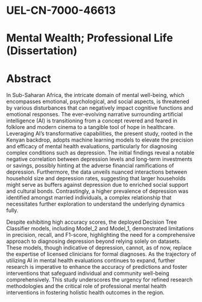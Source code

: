 # UEL-CN-7000-46613
# Mental Wealth; Professional Life (Dissertation)

# Abstract
 In Sub-Saharan Africa, the intricate domain of mental well-being, which encompasses emotional, psychological, and social aspects, is threatened by various disturbances that can negatively impact cognitive functions and emotional responses. The ever-evolving narrative surrounding artificial intelligence (AI) is transitioning from a concept revered and feared in folklore and modern cinema to a tangible tool of hope in healthcare. Leveraging AI’s transformative capabilities, the present study, rooted in the Kenyan backdrop, adopts machine learning models to elevate the precision and efficacy of mental health evaluations, particularly for diagnosing complex conditions such as depression. The initial findings reveal a notable negative correlation between depression levels and long-term investments or savings, possibly hinting at the adverse financial ramifications of depression. Furthermore, the data unveils nuanced interactions between household size and depression rates, suggesting that larger households might serve as buffers against depression due to enriched social support and cultural bonds. Contrastingly, a higher prevalence of depression was identified amongst married individuals, a complex relationship that necessitates further exploration to understand the underlying dynamics fully. 
 
Despite exhibiting high accuracy scores, the deployed Decision Tree Classifier models, including Model_2 and Model_1, demonstrated limitations in precision, recall, and F1-score, highlighting the need for a comprehensive approach to diagnosing depression beyond relying solely on datasets. These models, though indicative of depression, cannot, as of now, replace the expertise of licensed clinicians for formal diagnoses. As the trajectory of utilizing AI in mental health evaluations continues to expand, further research is imperative to enhance the accuracy of predictions and foster interventions that safeguard individual and community well-being comprehensively. This study underscores the urgency for refined research methodologies and the critical role of professional mental health interventions in fostering holistic health outcomes in the region.

